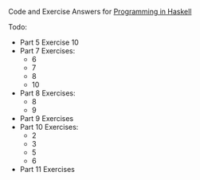 Code and Exercise Answers for [Programming in Haskell](https://www.amazon.com/Programming-Haskell-Graham-Hutton-ebook/dp/B01JGMEA3U/ref=mt_kindle?_encoding=UTF8&me=)

Todo:
* Part 5 Exercise 10
* Part 7 Exercises:
  * 6 
  * 7
  * 8
  * 10
* Part 8 Exercises:
  * 8
  * 9
* Part 9 Exercises
* Part 10 Exercises:
  * 2
  * 3
  * 5
  * 6
* Part 11 Exercises
